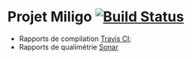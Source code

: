 # Projet Miligo [![Build Status](https://travis-ci.org/zyra83/miligo.svg?branch=master)](https://travis-ci.org/zyra83/miligo)

- Rapports de compilation [Travis CI](https://travis-ci.org/zyra83/miligo);
- Rapports de qualimétrie [Sonar](https://sonarcloud.io/dashboard?id=fr%3Amiligo)
